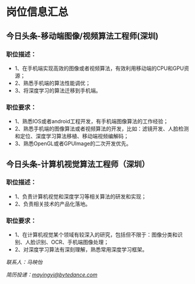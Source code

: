 # 岗位信息汇总

## 今日头条-移动端图像/视频算法工程师(深圳)
### 职位描述：
* 1、在手机端实现高效的图像或者视频算法，有效利用移动端的CPU和GPU资源；
* 2、熟悉手机端的算法性能调优；
* 3、将深度学习的算法迁移到手机端。
### 职位要求：
* 1、熟悉IOS或者android工程开发，有手机端图像算法的工作经验；
* 2、熟悉手机端的图像算法或者视频算法的开发，比如：滤镜开发、人脸检测和定位、深度学习算法移植、移动端视频编解码；
* 3、熟悉OpenGL或者GPUImage的二次开发优先。


## 今日头条-计算机视觉算法工程师（深圳）
### 职位描述：
* 1、负责计算机视觉和深度学习等相关算法的研发和实现；
* 2、负责相关技术的产品化落地。
### 职位要求：
* 1、在计算机视觉某个领域有较深入的研究，包括但不限于：图像分类和识别、人脸识别、OCR、手机端图像处理；
* 2、对深度学习算法有深刻理解，熟悉常用深度学习框架。

*联系人：马映怡*

*简历投递：mayingyi@bytedance.com*
